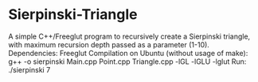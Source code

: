 # Sierpinski-Triangle
A simple C++/Freeglut program to recursively create a Sierpinski triangle, with maximum recursion depth passed as a parameter (1-10).
Dependencies: Freeglut
Compilation on Ubuntu (without usage of make): g++ -o sierpinski Main.cpp Point.cpp Triangle.cpp -lGL -lGLU -lglut 
Run: ./sierpinski 7
